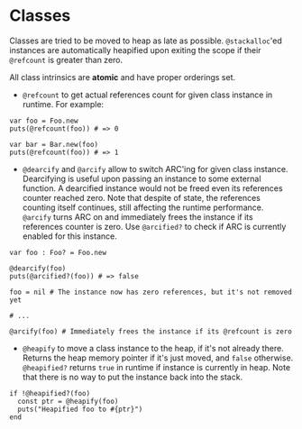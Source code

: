 # Classes

Classes are tried to be moved to heap as late as possible. `@stackalloc`'ed instances are automatically heapified upon exiting the scope if their `@refcount` is greater than zero.

All class intrinsics are **atomic** and have proper orderings set.

  * `@refcount` to get actual references count for given class instance in runtime. For example:

  ```onyx
  var foo = Foo.new
  puts(@refcount(foo)) # => 0

  var bar = Bar.new(foo)
  puts(@refcount(foo)) # => 1
  ```

  * `@dearcify` and `@arcify` allow to switch ARC'ing for given class instance. Dearcifying is useful upon passing an instance to some external function. A dearcified instance would not be freed even its references counter reached zero. Note that despite of state, the references counting itself continues, still affecting the runtime performance. `@arcify` turns ARC on and immediately frees the instance if its references counter is zero. Use `@arcified?` to check if ARC is currently enabled for this instance.

  ```onyx
  var foo : Foo? = Foo.new

  @dearcify(foo)
  puts(@arcified?(foo)) # => false

  foo = nil # The instance now has zero references, but it's not removed yet

  # ...

  @arcify(foo) # Immediately frees the instance if its @refcount is zero
  ```

  * `@heapify` to move a class instance to the heap, if it's not already there. Returns the heap memory pointer if it's just moved, and `false` otherwise. `@heapified?` returns `true` in runtime if instance is currently in heap. Note that there is no way to put the instance back into the stack.

  ```onyx
  if !@heapified?(foo)
    const ptr = @heapify(foo)
    puts("Heapified foo to #{ptr}")
  end
  ```
